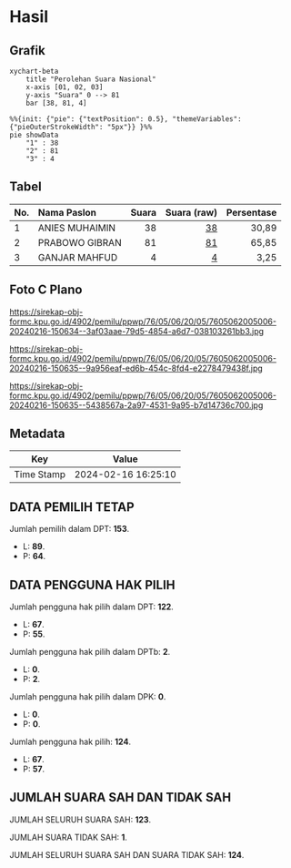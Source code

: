 # Hasil

## Grafik

```mermaid
xychart-beta
    title "Perolehan Suara Nasional"
    x-axis [01, 02, 03]
    y-axis "Suara" 0 --> 81
    bar [38, 81, 4]
```

```mermaid
%%{init: {"pie": {"textPosition": 0.5}, "themeVariables": {"pieOuterStrokeWidth": "5px"}} }%%
pie showData
    "1" : 38
    "2" : 81
    "3" : 4
```

## Tabel

| No. | Nama Paslon    | Suara | Suara (raw) | Persentase |
|:--- |:-------------- | -----:| -----------:| ----------:|
| 1   | ANIES MUHAIMIN | 38    | [38][p-1]   | 30,89      |
| 2   | PRABOWO GIBRAN | 81    | [81][p-2]   | 65,85      |
| 3   | GANJAR MAHFUD  | 4     | [4][p-3]    | 3,25       |


[p-1]: https://github.com/gigit-pemilu/pemilu-2024/blob/main/pilpres/hitung-suara/sub/76-sulawesi-barat/sub/05-majene/sub/06-tammerodo-sendana/sub/2005-tammerodo-utara/sub/006-tps/sub/paslon-1.txt
[p-2]: https://github.com/gigit-pemilu/pemilu-2024/blob/main/pilpres/hitung-suara/sub/76-sulawesi-barat/sub/05-majene/sub/06-tammerodo-sendana/sub/2005-tammerodo-utara/sub/006-tps/sub/paslon-2.txt
[p-3]: https://github.com/gigit-pemilu/pemilu-2024/blob/main/pilpres/hitung-suara/sub/76-sulawesi-barat/sub/05-majene/sub/06-tammerodo-sendana/sub/2005-tammerodo-utara/sub/006-tps/sub/paslon-3.txt

## Foto C Plano

https://sirekap-obj-formc.kpu.go.id/4902/pemilu/ppwp/76/05/06/20/05/7605062005006-20240216-150634--3af03aae-79d5-4854-a6d7-038103261bb3.jpg

https://sirekap-obj-formc.kpu.go.id/4902/pemilu/ppwp/76/05/06/20/05/7605062005006-20240216-150635--9a956eaf-ed6b-454c-8fd4-e2278479438f.jpg

https://sirekap-obj-formc.kpu.go.id/4902/pemilu/ppwp/76/05/06/20/05/7605062005006-20240216-150635--5438567a-2a97-4531-9a95-b7d14736c700.jpg


## Metadata

| Key        | Value               |
| ---------- | ------------------- |
| Time Stamp | 2024-02-16 16:25:10 |


## DATA PEMILIH TETAP

Jumlah pemilih dalam DPT: **153**.
 * L: **89**.
 * P: **64**.

## DATA PENGGUNA HAK PILIH

Jumlah pengguna hak pilih dalam DPT: **122**.
 * L: **67**.
 * P: **55**.

Jumlah pengguna hak pilih dalam DPTb: **2**.
 * L: **0**.
 * P: **2**.

Jumlah pengguna hak pilih dalam DPK: **0**.
 * L: **0**.
 * P: **0**.

Jumlah pengguna hak pilih: **124**.
 * L: **67**.
 * P: **57**.

## JUMLAH SUARA SAH DAN TIDAK SAH

JUMLAH SELURUH SUARA SAH: **123**.

JUMLAH SUARA TIDAK SAH: **1**.

JUMLAH SELURUH SUARA SAH DAN SUARA TIDAK SAH: **124**.


